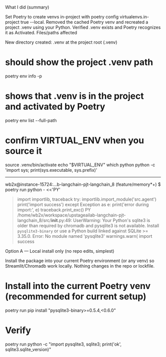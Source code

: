What I did (summary)

Set Poetry to create venvs in-project with poetry config virtualenvs.in-project true --local.
Removed the cached Poetry venv and recreated a project .venv using your Python.
Verified .venv exists and Poetry recognizes it as Activated.
Files/paths affected

New directory created: .venv at the project root (.venv)
# should show the project .venv path
poetry env info -p

# shows that .venv is in the project and activated by Poetry
poetry env list --full-path

# confirm VIRTUAL_ENV when you source it
source .venv/bin/activate
echo "$VIRTUAL_ENV"
which python
python -c 'import sys; print(sys.executable, sys.prefix)'


----
wb2x@instance-15724:...b-langchain-pjt-langchain_8 (feature/memory*+)
$ poetry run python - <<'PY'
> import importlib, traceback
> try:
>     importlib.import_module('src.agent')
>     print('import success')
> except Exception as e:
>     print('error during import:', e)
>     traceback.print_exc()
> PY
/home/wb2x/workspace/upstageailab-langchain-pjt-langchain_8/src/__init__.py:49: UserWarning: Your Python's sqlite3 is older than required by chromadb and pysqlite3 is not available. Install `pysqlite3-binary` or use a Python build linked against SQLite >= 3.35.0. Error: No module named 'pysqlite3'
  warnings.warn(
import success

Option A — Local install only (no repo edits, simplest)

Install the package into your current Poetry environment (or any venv) so Streamlit/Chromadb work locally. Nothing changes in the repo or lockfile.
# Install into the current Poetry venv (recommended for current setup)
poetry run pip install "pysqlite3-binary>=0.5.4,<0.6.0"

# Verify
poetry run python -c "import pysqlite3, sqlite3; print('ok', sqlite3.sqlite_version)"